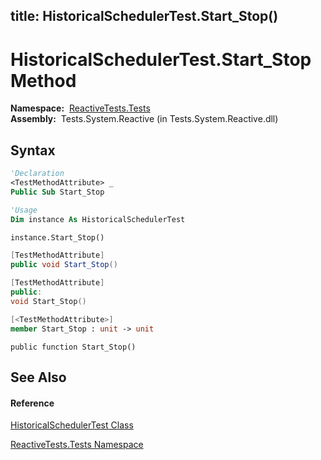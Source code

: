 title: HistoricalSchedulerTest.Start_Stop()
---
# HistoricalSchedulerTest.Start\_Stop Method

**Namespace:**  [ReactiveTests.Tests](ReactiveTests.Tests\ReactiveTests.Tests.md)  
**Assembly:**  Tests.System.Reactive (in Tests.System.Reactive.dll)

## Syntax

```vb
'Declaration
<TestMethodAttribute> _
Public Sub Start_Stop
```

```vb
'Usage
Dim instance As HistoricalSchedulerTest

instance.Start_Stop()
```

```csharp
[TestMethodAttribute]
public void Start_Stop()
```

```c++
[TestMethodAttribute]
public:
void Start_Stop()
```

```fsharp
[<TestMethodAttribute>]
member Start_Stop : unit -> unit 
```

```jscript
public function Start_Stop()
```

## See Also

#### Reference

[HistoricalSchedulerTest Class](HistoricalSchedulerTest\HistoricalSchedulerTest.md)

[ReactiveTests.Tests Namespace](ReactiveTests.Tests\ReactiveTests.Tests.md)
